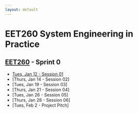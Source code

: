 ```yaml
---
layout: default
---
```


# EET260 System Engineering in Practice

## [EET260](../) - Sprint 0

- [Tues, Jan 12 - Session 01](session01.md)
- [Thurs, Jan 14 - Session 02]
- [Tues, Jan 19 - Session 03]
- [Thurs, Jan 21 - Session 04]
- [Tues, Jan 26 - Session 05]
- [Thurs, Jan 28 - Session 06]
- [Tues, Feb 2 - Project Pitch]
